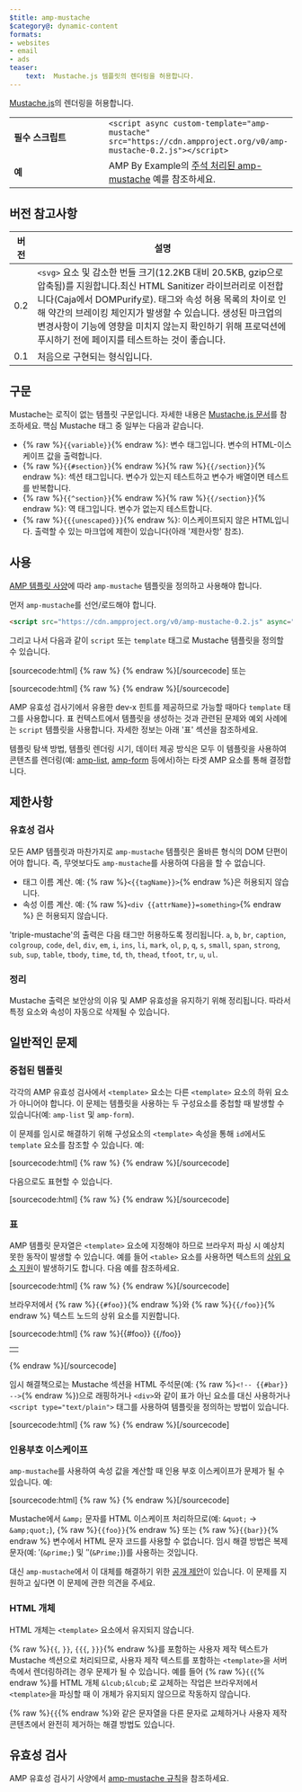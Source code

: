 ```yaml
---
$title: amp-mustache
$category@: dynamic-content
formats:
- websites
- email
- ads
teaser:
    text:  Mustache.js 템플릿의 렌더링을 허용합니다.
---
```



<!--
       Copyright 2016 The AMP HTML Authors. All Rights Reserved.

       Licensed under the Apache License, Version 2.0 (the "License");
     you may not use this file except in compliance with the License.
     You may obtain a copy of the License at

     http://www.apache.org/licenses/LICENSE-2.0

     Unless required by applicable law or agreed to in writing, software
     distributed under the License is distributed on an "AS-IS" BASIS,
     WITHOUT WARRANTIES OR CONDITIONS OF ANY KIND, either express or implied.
     See the License for the specific language governing permissions and
     limitations under the License.
-->



[Mustache.js](https://github.com/janl/mustache.js/)의 렌더링을 허용합니다.

<table>
  <tr>
    <td width="40%"><strong>필수 스크립트</strong></td>
    <td>
      <div>
          <code>&lt;script async custom-template="amp-mustache" src="https://cdn.ampproject.org/v0/amp-mustache-0.2.js">&lt;/script></code>
      </div>
    </td>
  </tr>
  <tr>
    <td width="40%"><strong>예</strong></td>
    <td>AMP By Example의 <a href="https://ampbyexample.com/components/amp-mustache/">주석 처리된 amp-mustache</a> 예를 참조하세요.</td>
  </tr>
</table>


## 버전 참고사항

| 버전 | 설명 |
|-------|-----|
| 0.2 | `<svg>` 요소 및 감소한 번들 크기(12.2KB 대비 20.5KB, gzip으로 압축됨)를 지원합니다.최신 HTML Sanitizer 라이브러리로 이전합니다(Caja에서 DOMPurify로). 태그와 속성 허용 목록의 차이로 인해 약간의 브레이킹 체인지가 발생할 수 있습니다. 생성된 마크업의 변경사항이 기능에 영향을 미치지 않는지 확인하기 위해 프로덕션에 푸시하기 전에 페이지를 테스트하는 것이 좋습니다. |
| 0.1 | 처음으로 구현되는 형식입니다. |

## 구문

Mustache는 로직이 없는 템플릿 구문입니다. 자세한 내용은 [Mustache.js 문서](https://github.com/janl/mustache.js/)를 참조하세요. 핵심 Mustache 태그 중 일부는 다음과 같습니다.

* {% raw %}`{{variable}}`{% endraw %}: 변수 태그입니다. 변수의 HTML-이스케이프 값을 출력합니다.
* {% raw %}`{{#section}}`{% endraw %}{% raw %}`{{/section}}`{% endraw %}: 섹션 태그입니다. 변수가 있는지 테스트하고 변수가 배열이면 테스트를 반복합니다.
* {% raw %}`{{^section}}`{% endraw %}{% raw %}`{{/section}}`{% endraw %}: 역 태그입니다. 변수가 없는지 테스트합니다.
* {% raw %}`{{{unescaped}}}`{% endraw %}: 이스케이프되지 않은 HTML입니다. 출력할 수 있는 마크업에 제한이 있습니다(아래 '제한사항' 참조).

## 사용

[AMP 템플릿 사양](https://github.com/ampproject/amphtml/blob/master/spec/amp-html-templates.md)에 따라 `amp-mustache` 템플릿을
정의하고 사용해야 합니다.

먼저 `amp-mustache`를 선언/로드해야 합니다.

```html
<script src="https://cdn.ampproject.org/v0/amp-mustache-0.2.js" async="" custom-template="amp-mustache"></script>
```

그리고 나서 다음과 같이 `script` 또는 `template` 태그로 Mustache 템플릿을 정의할 수 있습니다.

[sourcecode:html]
{% raw %}<!-- Using template tag. -->
<template type="amp-mustache">
  안녕하세요 {{world}}
</template>
{% endraw %}[/sourcecode]
또는

<!-- Using script tag. -->
[sourcecode:html]
{% raw %}<script type="text/plain" template="amp-mustache">
  안녕하세요  {{world}}!
</script>
{% endraw %}[/sourcecode]

AMP 유효성 검사기에서 유용한 dev-x 힌트를 제공하므로 가능할 때마다 `template` 태그를 사용합니다. 표 컨텍스트에서 템플릿을 생성하는 것과 관련된 문제와 예외 사례에는 `script` 템플릿을 사용합니다. 자세한 정보는 아래 '표' 섹션을 참조하세요.

템플릿 탐색 방법, 템플릿 렌더링 시기, 데이터 제공 방식은 모두 이 템플릿을 사용하여 콘텐츠를 렌더링(예: [amp-list](amp-list.md), [amp-form](amp-form.md) 등에서)하는 타겟 AMP 요소를 통해 결정합니다.

## 제한사항

### 유효성 검사

모든 AMP 템플릿과 마찬가지로 `amp-mustache` 템플릿은 올바른 형식의 DOM 단편이어야 합니다. 즉,
무엇보다도 `amp-mustache`를 사용하여 다음을 할 수 없습니다.

* 태그 이름 계산. 예: {% raw %}`<{{tagName}}>`{% endraw %}은 허용되지 않습니다.
* 속성 이름 계산. 예: {% raw %}`<div {{attrName}}=something>`{% endraw %} 은 허용되지 않습니다.

'triple-mustache'의 출력은 다음 태그만 허용하도록 정리됩니다. `a`, `b`, `br`, `caption`, `colgroup`, `code`, `del`, `div`, `em`, `i`, `ins`, `li`, `mark`, `ol`, `p`, `q`, `s`, `small`, `span`, `strong`, `sub`, `sup`, `table`, `tbody`, `time`, `td`, `th`, `thead`, `tfoot`, `tr`, `u`, `ul`.

### 정리

Mustache 출력은 보안상의 이유 및 AMP 유효성을 유지하기 위해 정리됩니다. 따라서 특정 요소와 속성이 자동으로 삭제될 수 있습니다.

## 일반적인 문제

### 중첩된 템플릿

각각의 AMP 유효성 검사에서 `<template>` 요소는 다른 `<template>` 요소의 하위 요소가 아니어야 합니다. 이 문제는 템플릿을 사용하는 두 구성요소를 중첩할 때 발생할 수 있습니다(예: `amp-list` 및 `amp-form`).

이 문제를 임시로 해결하기 위해 구성요소의 `<template>` 속성을 통해 `id`에서도 `template` 요소를 참조할 수 있습니다. 예:

[sourcecode:html]
{% raw %}<amp-list id="myList" src="https://foo.com/list.json">
  <template type="amp-mustache">
    <div>{{title}}</div>
  </template>
</amp-list>
{% endraw %}[/sourcecode]

다음으로도 표현할 수 있습니다.

[sourcecode:html]
{% raw %}<!-- Externalize templates to avoid nesting. -->
<template type="amp-mustache" id="myTemplate">
  <div>{{title}}</div>
</template>

<amp-list id="myList" src="https://foo.com/list.json" template="myTemplate">
</amp-list>
{% endraw %}[/sourcecode]

### 표

AMP 템플릿 문자열은 `<template>` 요소에 지정해야 하므로 브라우저 파싱 시 예상치 못한 동작이 발생할 수 있습니다. 예를 들어 `<table>` 요소를 사용하면 텍스트의 [상위 요소 지원](https://www.w3.org/TR/html5/syntax.html#unexpected-markup-in-tables)이 발생하기도 합니다. 다음 예를 참조하세요.

[sourcecode:html]
{% raw %}<template type="amp-mustache">
  <table>
    <tr>
      {{#foo}}<td></td>{{/foo}}
    </tr>
  </table>
</template>
{% endraw %}[/sourcecode]

브라우저에서 {% raw %}`{{#foo}}`{% endraw %}와 {% raw %}`{{/foo}}`{% endraw %} 텍스트 노드의 상위 요소를 지원합니다.

[sourcecode:html]
{% raw %}{{#foo}}
{{/foo}}
<table>
  <tr>
    <td></td>
  </tr>
</table>
{% endraw %}[/sourcecode]

임시 해결책으로는 Mustache 섹션을 HTML 주석문(예: {% raw %}`<!-- {{#bar}} -->`{% endraw %})으로 래핑하거나 `<div>`와 같이 표가 아닌 요소를 대신 사용하거나 `<script type="text/plain">` 태그를 사용하여 템플릿을 정의하는 방법이 있습니다.

[sourcecode:html]
{% raw %}<script type="text/plain" template="amp-mustache">
  <table>
    <tr>
      {{#foo}}<td></td>{{/foo}}
    </tr>
  </table>
</script>
{% endraw %}[/sourcecode]

### 인용부호 이스케이프

`amp-mustache`를 사용하여 속성 값을 계산할 때 인용 부호 이스케이프가 문제가 될 수 있습니다. 예:

[sourcecode:html]
{% raw %}<template type="amp-mustache">
  <!-- A double-quote (") in foo will cause malformed HTML. -->
  <amp-img alt="{{foo}}" src="example.jpg" width=100 height=100></amp-img>

  <!-- A single-quote (') or double-quote (") in bar will cause an AMP runtime parse error. -->
  <button on="tap:AMP.setState({foo: '{{bar}}'})">Click me</button>
</template>
{% endraw %}[/sourcecode]

Mustache에서 `&amp;` 문자를 HTML 이스케이프 처리하므로(예: `&quot;` -&gt; `&amp;quot;`), {% raw %}`{{foo}}`{% endraw %} 또는 {% raw %}`{{bar}}`{% endraw %} 변수에서 HTML 문자 코드를 사용할 수 없습니다. 임시 해결 방법은 복제 문자(예: ′(`&prime;`) 및 ″(`&Prime;`))를 사용하는 것입니다.

대신 `amp-mustache`에서 이 대체를 해결하기 위한 [공개 제안](https://github.com/ampproject/amphtml/issues/8395)이 있습니다. 이 문제를 지원하고 싶다면 이 문제에 관한 의견을 주세요.

### HTML 개체

HTML 개체는 `<template>` 요소에서 유지되지 않습니다.

{% raw %}`{{`, `}}`, `{{{`, `}}}`{% endraw %}를 포함하는 사용자 제작 텍스트가 Mustache 섹션으로 처리되므로, 사용자 제작 텍스트를 포함하는 `<template>`을 서버 측에서 렌더링하려는 경우 문제가 될 수 있습니다. 예를 들어 {% raw %}`{{`{% endraw %}를 HTML 개체 `&lcub;&lcub;`로 교체하는 작업은 브라우저에서 `<template>`을 파싱할 때 이 개체가 유지되지 않으므로 작동하지 않습니다.

{% raw %}`{{`{% endraw %}와 같은 문자열을 다른 문자로 교체하거나 사용자 제작 콘텐츠에서 완전히 제거하는 해결 방법도 있습니다.

## 유효성 검사

AMP 유효성 검사기 사양에서 [amp-mustache 규칙](https://github.com/ampproject/amphtml/blob/master/extensions/amp-mustache/validator-amp-mustache.protoascii)을 참조하세요.
